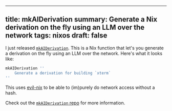 ------------------------------------------------------
title: mkAIDerivation
summary: Generate a Nix derivation on the fly using an LLM over the network
tags: nixos
draft: false
------------------------------------------------------

I just released
[`mkAIDerivation`](https://github.com/cdepillabout/mkAIDerivation).  This is a
Nix function that let's you generate a derivation on the fly using an LLM over
the network.  Here's what it looks like:

```nix
mkAIDerivation ''
    Generate a derivation for building `xterm`
''
```

This uses [evil-nix](https://github.com/cdepillabout/evil-nix) to be able to
(im)purely do network access without a hash.

Check out the [`mkAIDerivation` repo](https://github.com/cdepillabout/mkAIDerivation)
for more information.
